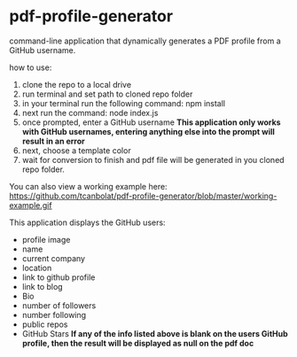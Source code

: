 # pdf-profile-generator
 command-line application that dynamically generates a PDF profile from a GitHub username.


how to use:
1. clone the repo to a local drive
2. run terminal and set path to cloned repo folder
3. in your terminal run the following command: npm install
4. next run the command: node index.js
5. once prompted, enter a GitHub username **This application only works with GitHub usernames, entering anything else into the prompt will result in an error**
6. next, choose a template color
7. wait for conversion to finish and pdf file will be generated in you cloned repo folder. 

You can also view a working example here: https://github.com/tcanbolat/pdf-profile-generator/blob/master/working-example.gif

This application displays the GitHub users:
- profile image
- name
- current company
- location
- link to github profile
- link to blog
- Bio
- number of followers
- number following
- public repos
- GitHub Stars
**If any of the info listed above is blank on the users GitHub profile, then the result will be displayed as null on the pdf doc**

